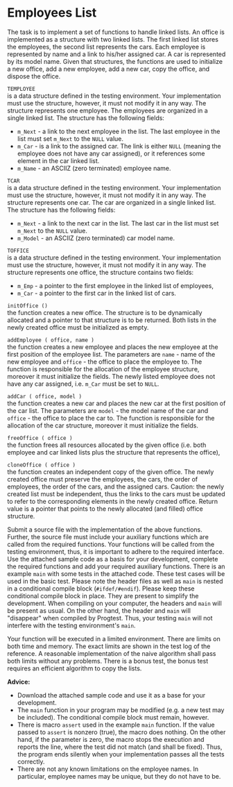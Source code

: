 # Employees List


The task is to implement a set of functions to handle linked lists. An office is implemented as a structure with two linked lists. The first linked list stores the employees, the second list represents the cars. Each employee is represented by name and a link to his/her assigned car. A car is represented by its model name. Given that structures, the functions are used to initialize a new office, add a new employee, add a new car, copy the office, and dispose the office.

`TEMPLOYEE`  
is a data structure defined in the testing environment. Your implementation must use the structure, however, it must not modify it in any way. The structure represents one employee. The employees are organized in a single linked list. The structure has the following fields:

-   `m_Next` - a link to the next employee in the list. The last employee in the list must set `m_Next` to the `NULL` value.
-   `m_Car` - is a link to the assigned car. The link is either `NULL` (meaning the employee does not have any car assigned), or it references some element in the car linked list.
-   `m_Name` - an ASCIIZ (zero terminated) employee name.

`TCAR`  
is a data structure defined in the testing environment. Your implementation must use the structure, however, it must not modify it in any way. The structure represents one car. The car are organized in a single linked list. The structure has the following fields:

-   `m_Next` - a link to the next car in the list. The last car in the list must set `m_Next` to the `NULL` value.
-   `m_Model` - an ASCIIZ (zero terminated) car model name.

`TOFFICE`  
is a data structure defined in the testing environment. Your implementation must use the structure, however, it must not modify it in any way. The structure represents one office, the structure contains two fields:

-   `m_Emp` - a pointer to the first employee in the linked list of employees,
-   `m_Car` - a pointer to the first car in the linked list of cars.

`initOffice ()`  
the function creates a new office. The structure is to be dynamically allocated and a pointer to that structure is to be returned. Both lists in the newly created office must be initialized as empty.

`addEmployee ( office, name )`  
the function creates a new employee and places the new employee at the first position of the employee list. The parameters are `name` - name of the new employee and `office` - the office to place the employee to. The function is responsible for the allocation of the employee structure, moreover it must initialize the fields. The newly listed employee does not have any car assigned, i.e. `m_Car` must be set to `NULL`.

`addCar ( office, model )`  
the function creates a new car and places the new car at the first position of the car list. The parameters are `model` - the model name of the car and `office` - the office to place the car to. The function is responsible for the allocation of the car structure, moreover it must initialize the fields.

`freeOffice ( office )`  
the function frees all resources allocated by the given office (i.e. both employee and car linked lists plus the structure that represents the office),

`cloneOffice ( office )`  
the function creates an independent copy of the given office. The newly created office must preserve the employees, the cars, the order of employees, the order of the cars, and the assigned cars. Caution: the newly created list must be independent, thus the links to the cars must be updated to refer to the corresponding elements in the newly created office. Return value is a pointer that points to the newly allocated (and filled) office structure.

Submit a source file with the implementation of the above functions. Further, the source file must include your auxiliary functions which are called from the required functions. Your functions will be called from the testing environment, thus, it is important to adhere to the required interface. Use the attached sample code as a basis for your development, complete the required functions and add your required auxiliary functions. There is an example `main` with some tests in the attached code. These test cases will be used in the basic test. Please note the header files as well as `main` is nested in a conditional compile block (`#ifdef/#endif`). Please keep these conditional compile block in place. They are present to simplify the development. When compiling on your computer, the headers and `main` will be present as usual. On the other hand, the header and `main` will "disappear" when compiled by Progtest. Thus, your testing `main` will not interfere with the testing environment's `main`.

Your function will be executed in a limited environment. There are limits on both time and memory. The exact limits are shown in the test log of the reference. A reasonable implementation of the naive algorithm shall pass both limits without any problems. There is a bonus test, the bonus test requires an efficient algorithm to copy the lists.

**Advice:**

-   Download the attached sample code and use it as a base for your development.
-   The `main` function in your program may be modified (e.g. a new test may be included). The conditional compile block must remain, however.
-   There is macro `assert` used in the example `main` function. If the value passed to `assert` is nonzero (true), the macro does nothing. On the other hand, if the parameter is zero, the macro stops the execution and reports the line, where the test did not match (and shall be fixed). Thus, the program ends silently when your implementation passes all the tests correctly.
-   There are not any known limitations on the employee names. In particular, employee names may be unique, but they do not have to be.
